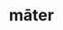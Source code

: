 ---
title: māter
meaning: mother
ch: [six, ss, ss2]
pos: nounthird
genitive: mātris
abbgender: f.
abbgender2: fem.
gender: feminine
declension: third
derivatives: matriarch, maternity
six: y
---